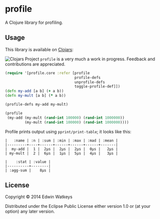 # profile

A Clojure library for profiling.

## Usage

This library is available on [Clojars](https://clojars.org/thunknyc.profile):

![Clojars Project](http://clojars.org/thunknyc.profile/latest-version.svg)
`profile` is a very much a work in progress. Feedback and contributions are
appreciated.

```clojure
(require '[profile.core :refer [profile
                                profile-defs
                                unprofile-defs
                                toggle-profile-def]])
(defn my-add [a b] (+ a b))
(defn my-mult [a b] (* a b))

(profile-defs my-add my-mult)

(profile
 (my-add (my-mult (rand-int 100000) (rand-int 1000000))
         (my-mult (rand-int 100000) (rand-int 1000000))))
```

Profile prints output using `pprint/print-table`; it looks like this:

```
|   :name | :n | :sum | :min | :max | :mad | :mean |
|---------+----+------+------+------+------+-------|
|  my-add |  1 |  2µs |  2µs |  2µs |  0µs |   2µs |
| my-mult |  2 |  6µs |  1µs |  5µs |  4µs |   3µs |

|    :stat | :value |
|----------+--------|
| :agg-sum |    8µs |
```


## License

Copyright © 2014 Edwin Watkeys

Distributed under the Eclipse Public License either version 1.0 or (at
your option) any later version.

